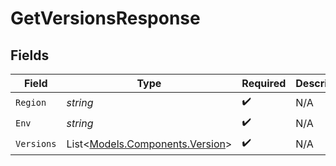 # GetVersionsResponse


## Fields

| Field                                                                 | Type                                                                  | Required                                                              | Description                                                           |
| --------------------------------------------------------------------- | --------------------------------------------------------------------- | --------------------------------------------------------------------- | --------------------------------------------------------------------- |
| `Region`                                                              | *string*                                                              | :heavy_check_mark:                                                    | N/A                                                                   |
| `Env`                                                                 | *string*                                                              | :heavy_check_mark:                                                    | N/A                                                                   |
| `Versions`                                                            | List<[Models.Components.Version](../../Models/Components/Version.md)> | :heavy_check_mark:                                                    | N/A                                                                   |